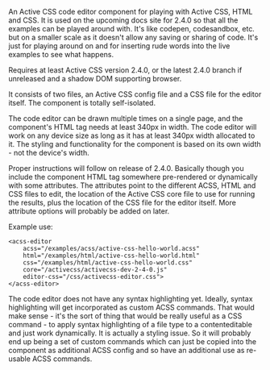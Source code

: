An Active CSS code editor component for playing with Active CSS, HTML and CSS. It is used on the upcoming docs site for 2.4.0 so that all the examples can be played around with. It's like codepen, codesandbox, etc. but on a smaller scale as it doesn't allow any saving or sharing of code. It's just for playing around on and for inserting rude words into the live examples to see what happens.

Requires at least Active CSS version 2.4.0, or the latest 2.4.0 branch if unreleased and a shadow DOM supporting browser.

It consists of two files, an Active CSS config file and a CSS file for the editor itself. The component is totally self-isolated.

The code editor can be drawn multiple times on a single page, and the component's HTML tag needs at least 340px in width. The code editor will work on any device size as long as it has at least 340px width allocated to it. The styling and functionality for the component is based on its own width - not the device's width.

Proper instructions will follow on release of 2.4.0. Basically though you include the component HTML tag somewhere pre-rendered or dynamically with some attributes. The attributes point to the different ACSS, HTML and CSS files to edit, the location of the Active CSS core file to use for running the results, plus the location of the CSS file for the editor itself. More attribute options will probably be added on later.

Example use:

```
<acss-editor
    acss="/examples/acss/active-css-hello-world.acss"
    html="/examples/html/active-css-hello-world.html"
    css="/examples/html/active-css-hello-world.css"
    core="/activecss/activecss-dev-2-4-0.js"
    editor-css="/css/activecss-editor.css">
</acss-editor>
```

The code editor does not have any syntax highlighting yet. Ideally, syntax highlighting will get incorporated as custom ACSS commands. That would make sense - it's the sort of thing that would be really useful as a CSS command - to apply syntax highlighting of a file type to a contenteditable and just work dynamically. It is actually a styling issue. So it will probably end up being a set of custom commands which can just be copied into the component as additional ACSS config and so have an additional use as re-usable ACSS commands.
